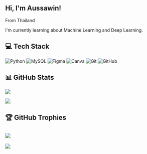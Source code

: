 ## Hi, I'm Aussawin!

From Thailand

I'm currently learning about Machine Learning and Deep Learning.

## 💻 Tech Stack
![Python](https://img.shields.io/badge/python-3670A0?style=flat&logo=python&logoColor=ffdd54) ![MySQL](https://img.shields.io/badge/mysql-4479A1.svg?style=flat&logo=mysql&logoColor=white) ![Figma](https://img.shields.io/badge/figma-%23F24E1E.svg?style=flat&logo=figma&logoColor=white) ![Canva](https://img.shields.io/badge/Canva-%2300C4CC.svg?style=flat&logo=Canva&logoColor=white) ![Git](https://img.shields.io/badge/git-%23F05033.svg?style=flat&logo=git&logoColor=white) ![GitHub](https://img.shields.io/badge/github-%23121011.svg?style=flat&logo=github&logoColor=white)

## 📊 GitHub Stats
![](https://github-readme-streak-stats.herokuapp.com/?user=A5hisa&theme=swift&hide_border=false)<br/>

![](https://github-readme-stats.vercel.app/api/top-langs/?username=A5hisa&theme=swift&hide_border=false&include_all_commits=true&count_private=true&layout=compact)

## 🏆 GitHub Trophies
![](https://github-profile-trophy.vercel.app/?username=A5hisa&title=Commits,Experience)
---
[![](https://visitcount.itsvg.in/api?id=A5hisa&icon=0&color=0)](https://visitcount.itsvg.in)

<!-- Proudly created with GPRM ( https://gprm.itsvg.in ) -->


